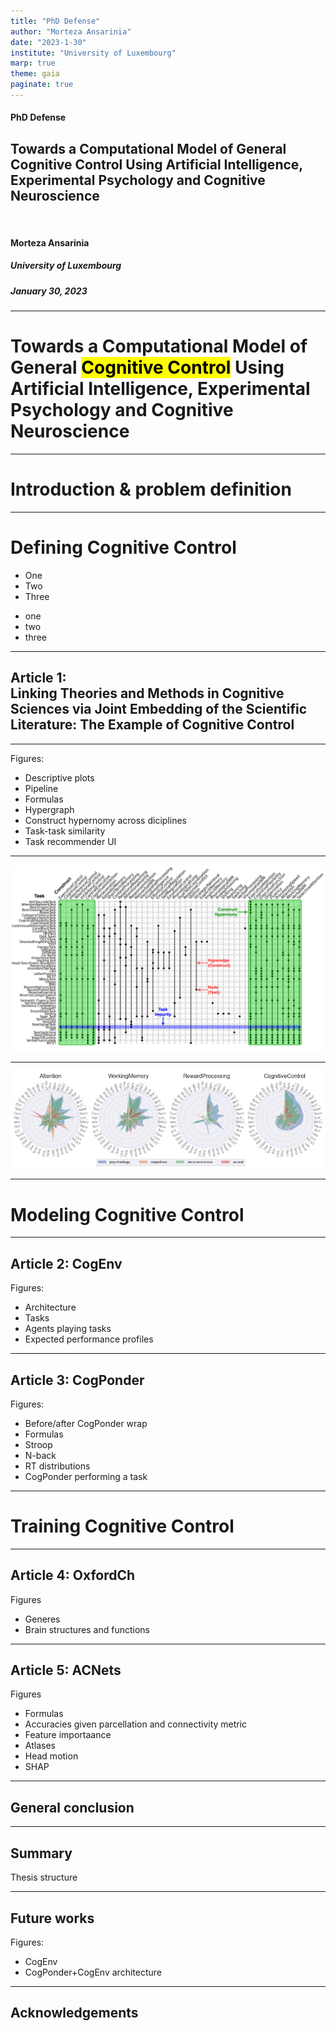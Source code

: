 ```yaml
---
title: "PhD Defense"
author: "Morteza Ansarinia"
date: "2023-1-30"
institute: "University of Luxembourg"
marp: true
theme: gaia
paginate: true
---
```


#### **PhD Defense**

## Towards a Computational Model of General Cognitive Control Using Artificial Intelligence, Experimental Psychology and Cognitive Neuroscience

<br />

#### Morteza Ansarinia
##### University of Luxembourg
##### January 30, 2023

---

# Towards a Computational Model of General <mark>Cognitive Control</mark> Using Artificial Intelligence, Experimental Psychology and Cognitive Neuroscience

<!--
::: {.notes}

My thesis aims to further our understanding of higher-order cognition. More specifically, I'm interested in our ability to be goal-driven and which enables us to produce complex, meaningful, context-dependent behavior, in uncertain environments, inhibit prepotent responses, monitor and manage the cross-talk between conflicting tasks.

:::
-->

---

# Introduction & problem definition

---

# Defining Cognitive Control

* One
* Two
* Three

- one
- two
- three


---

## **Article 1:** <br> Linking Theories and Methods in Cognitive Sciences via Joint Embedding of the Scientific Literature: The Example of Cognitive Control

---

Figures:

- Descriptive plots
- Pipeline
- Formulas
- Hypergraph
- Construct hypernomy across diciplines
- Task-task similarity
- Task recommender UI


---

<!-- backgroundColor: white -->

![bg](../resources/1_cogtext/figure2.png)

---
<!-- backgroundColor: white -->

![bg contain](../resources/1_cogtext/figure3.png)

---

# Modeling Cognitive Control

---

## Article 2: CogEnv

Figures:

- Architecture
- Tasks
- Agents playing tasks
- Expected performance profiles

---

## Article 3: CogPonder

Figures:

- Before/after CogPonder wrap
- Formulas
- Stroop
- N-back
- RT distributions
- CogPonder performing a task

---

# Training Cognitive Control

---

## Article 4: OxfordCh

Figures

- Generes
- Brain structures and functions

---

## Article 5: ACNets

Figures

- Formulas
- Accuracies given parcellation and connectivity metric
- Feature importaance
- Atlases
- Head motion
- SHAP

---

## General conclusion

---

## Summary

Thesis structure

---

## Future works

Figures:

- CogEnv
- CogPonder+CogEnv architecture

---

## Acknowledgements

